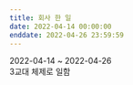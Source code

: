 ```yaml
---
title: 회사 한 일
date: 2022-04-14 00:00:00
enddate: 2022-04-26 23:59:59
---
```


2022-04-14 ~ 2022-04-26  
3교대 체제로 일함
